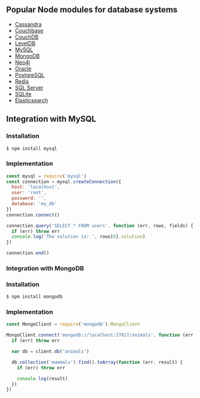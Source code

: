 ## Popular Node modules for database systems



- [Cassandra](http://expressjs.com/en/guide/database-integration.html#cassandra)
- [Couchbase](http://expressjs.com/en/guide/database-integration.html#couchbase)
- [CouchDB](http://expressjs.com/en/guide/database-integration.html#couchdb)
- [LevelDB](http://expressjs.com/en/guide/database-integration.html#leveldb)
- [MySQL](http://expressjs.com/en/guide/database-integration.html#mysql)
- [MongoDB](http://expressjs.com/en/guide/database-integration.html#mongodb)
- [Neo4j](http://expressjs.com/en/guide/database-integration.html#neo4j)
- [Oracle](http://expressjs.com/en/guide/database-integration.html#oracle)
- [PostgreSQL](http://expressjs.com/en/guide/database-integration.html#postgresql)
- [Redis](http://expressjs.com/en/guide/database-integration.html#redis)
- [SQL Server](http://expressjs.com/en/guide/database-integration.html#sql-server)
- [SQLite](http://expressjs.com/en/guide/database-integration.html#sqlite)
- [Elasticsearch](http://expressjs.com/en/guide/database-integration.html#elasticsearch)



## Integration with MySQL 

### Installation

```sh
$ npm install mysql
```

### Implementation

```js
const mysql = require('mysql')
const connection = mysql.createConnection({
  host: 'localhost',
  user: 'root',
  password: '',
  database: 'my_db'
})
connection.connect()

connection.query('SELECT * FROM users', function (err, rows, fields) {
  if (err) throw err
  console.log('The solution is: ', rows[0].solution)
})

connection.end()
```



>  [Learn More]: D:\Desktop\Note\Nodejs\003Nodejs&amp;MonogoDB



### Integration with MongoDB

### Installation

```sh
$ npm install mongodb
```

### Implementation

```js
const MongoClient = require('mongodb').MongoClient

MongoClient.connect('mongodb://localhost:27017/animals', function (err, client) {
  if (err) throw err

  var db = client.db('animals')

  db.collection('mammals').find().toArray(function (err, result) {
    if (err) throw err

    console.log(result)
  })
})
```

